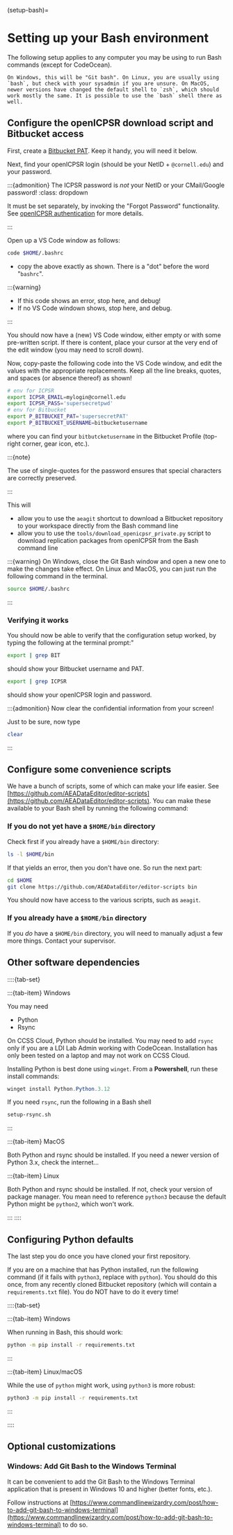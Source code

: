 (setup-bash)=
# Setting up your Bash environment

The following setup applies to any computer you may be using to run Bash commands (except for CodeOcean).

```{note}
On Windows, this will be "Git bash". On Linux, you are usually using `bash`, but check with your sysadmin if you are unsure. On MacOS, newer versions have changed the default shell to `zsh`, which should work mostly the same. It is possible to use the `bash` shell there as well. 
```

## Configure the openICPSR download script and Bitbucket access

First, create a [Bitbucket PAT](bitbucket-authentication). Keep it handy, you will need it below.

Next, find your openICPSR login (should be your NetID + `@cornell.edu`) and your password.

:::{admonition} The ICPSR password is *not* your NetID or your CMail/Google password! 
:class: dropdown

It must be set separately, by invoking the "Forgot Password" functionality. See [openICPSR authentication](openicpsr-authentication) for more details.

:::

Open up a VS Code window as follows:

```bash
code $HOME/.bashrc
```

- copy the above exactly as shown. There is a "dot" before the word "`bashrc`".

:::{warning}

- If this code shows an error, stop here, and debug! 
- If no VS Code windown shows, stop here, and debug.

:::

You should now have a (new) VS Code window, either empty or with some pre-written script. If there is content, place your cursor at the very end of the edit window (you may need to scroll down). 

Now, copy-paste the following code into the VS Code window, and edit the values with the appropriate replacements. Keep all the line breaks, quotes, and spaces (or absence thereof) as shown!

```bash
# env for ICPSR
export ICPSR_EMAIL=mylogin@cornell.edu
export ICPSR_PASS='supersecretpwd'
# env for Bitbucket
export P_BITBUCKET_PAT='supersecretPAT' 
export P_BITBUCKET_USERNAME=bitbucketusername
```

where you can find your `bitbutcketusername` in the Bitbucket Profile (top-right corner, gear icon, etc.).

:::{note}

The use of single-quotes for the password ensures that special characters are correctly preserved.

:::


This will 

- allow you to use the `aeagit` shortcut to download a Bitbucket repository to your workspace directly from the Bash command line
- allow you to use the `tools/download_openicpsr_private.py` script to download replication packages from openICPSR from the Bash command line

:::{warning}
On Windows, close the Git Bash window and open a new one to make the changes take effect. On Linux and MacOS, you can just run the following command in the terminal.


```bash
source $HOME/.bashrc
```
:::

### Verifying it works

You should now be able to verify that the configuration setup worked, by typing the following at the terminal prompt:"

```bash
export | grep BIT
```

should show your Bitbucket username and PAT.

```bash
export | grep ICPSR
```

should show your openICPSR login and password. 


:::{admonition} Now clear the confidential information from your screen!

Just to be sure, now type

```bash
clear
```

:::

## Configure some convenience scripts

We have a bunch of scripts, some of which can make your life easier. See [https://github.com/AEADataEditor/editor-scripts](https://github.com/AEADataEditor/editor-scripts). You can make these available to your Bash shell by running the following command:

### If you do not yet have a `$HOME/bin` directory

Check first if you already have a `$HOME/bin` directory:

```bash
ls -l $HOME/bin
```

If that yields an error, then you don't have one. So run the next part:

```bash
cd $HOME
git clone https://github.com/AEADataEditor/editor-scripts bin
```

You should now have access to the various scripts, such as `aeagit`.

### If you already have a `$HOME/bin` directory

If you *do* have a `$HOME/bin` directory, you will need to manually adjust a few more things. Contact your supervisor.


## Other software dependencies


::::{tab-set}

:::{tab-item} Windows

You may need

- Python
- Rsync

On CCSS Cloud, Python should be installed. You may need to add `rsync` only if you are a LDI Lab Admin working with CodeOcean. Installation has only been tested on a laptop and may not work on CCSS Cloud.

Installing Python is best done using `winget`. From a **Powershell**, run these install commands:

```powershell
winget install Python.Python.3.12
```

If you need `rsync`, run the following in a Bash shell

```bash
setup-rsync.sh
```


:::

:::{tab-item} MacOS

Both Python and rsync should be installed. If you need a newer version of Python 3.x, check the internet...

:::{tab-item} Linux

Both Python and rsync should be installed. If not, check your version of package manager. You mean need to reference `python3` because the default Python might be `python2`, which won't work.

:::
::::

## Configuring Python defaults

The last step you do once you have cloned your first repository.

If you are on a machine that has Python installed, run the following command (if it fails with `python3`, replace with `python`). You should do this once, from any recently cloned Bitbucket repository (which will contain a `requirements.txt` file). You do NOT have to do it every time!

::::{tab-set}

:::{tab-item} Windows

When running in Bash, this should work:

```bash
python -m pip install -r requirements.txt
```

:::

:::{tab-item} Linux/macOS

While the use of `python` might work, using `python3` is more robust:

```bash
python3 -m pip install -r requirements.txt
```

:::

::::

## Optional customizations

### Windows: Add Git Bash to the Windows Terminal

It can be convenient to add the Git Bash to the Windows Terminal application that is present in Windows 10 and higher (better fonts, etc.).

Follow instructions at [https://www.commandlinewizardry.com/post/how-to-add-git-bash-to-windows-terminal](https://www.commandlinewizardry.com/post/how-to-add-git-bash-to-windows-terminal) to do so.

